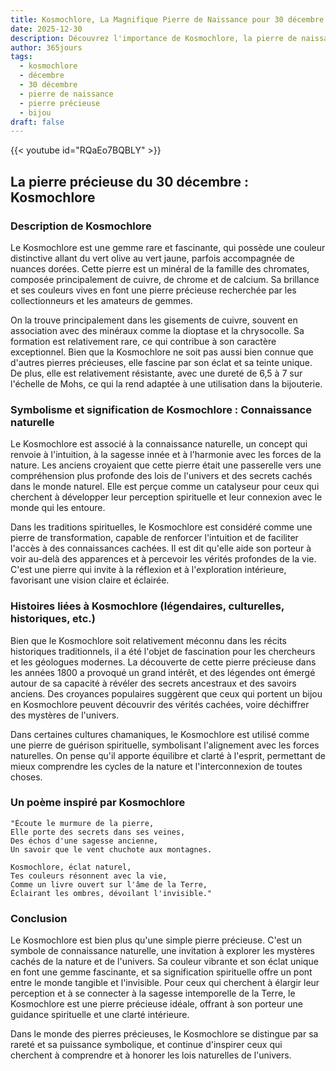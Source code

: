 ```yaml
---
title: Kosmochlore, La Magnifique Pierre de Naissance pour 30 décembre
date: 2025-12-30
description: Découvrez l'importance de Kosmochlore, la pierre de naissance du 30 décembre qui symbolise Connaissance naturelle. Laissez sa beauté et sa signification illuminer votre journée.
author: 365jours
tags:
  - kosmochlore
  - décembre
  - 30 décembre
  - pierre de naissance
  - pierre précieuse
  - bijou
draft: false
---
```


{{< youtube id="RQaEo7BQBLY" >}}

## La pierre précieuse du 30 décembre : Kosmochlore

### Description de Kosmochlore

Le Kosmochlore est une gemme rare et fascinante, qui possède une couleur distinctive allant du vert olive au vert jaune, parfois accompagnée de nuances dorées. Cette pierre est un minéral de la famille des chromates, composée principalement de cuivre, de chrome et de calcium. Sa brillance et ses couleurs vives en font une pierre précieuse recherchée par les collectionneurs et les amateurs de gemmes.

On la trouve principalement dans les gisements de cuivre, souvent en association avec des minéraux comme la dioptase et la chrysocolle. Sa formation est relativement rare, ce qui contribue à son caractère exceptionnel. Bien que la Kosmochlore ne soit pas aussi bien connue que d'autres pierres précieuses, elle fascine par son éclat et sa teinte unique. De plus, elle est relativement résistante, avec une dureté de 6,5 à 7 sur l'échelle de Mohs, ce qui la rend adaptée à une utilisation dans la bijouterie.

### Symbolisme et signification de Kosmochlore : Connaissance naturelle

Le Kosmochlore est associé à la connaissance naturelle, un concept qui renvoie à l'intuition, à la sagesse innée et à l'harmonie avec les forces de la nature. Les anciens croyaient que cette pierre était une passerelle vers une compréhension plus profonde des lois de l'univers et des secrets cachés dans le monde naturel. Elle est perçue comme un catalyseur pour ceux qui cherchent à développer leur perception spirituelle et leur connexion avec le monde qui les entoure.

Dans les traditions spirituelles, le Kosmochlore est considéré comme une pierre de transformation, capable de renforcer l'intuition et de faciliter l'accès à des connaissances cachées. Il est dit qu'elle aide son porteur à voir au-delà des apparences et à percevoir les vérités profondes de la vie. C'est une pierre qui invite à la réflexion et à l'exploration intérieure, favorisant une vision claire et éclairée.

### Histoires liées à Kosmochlore (légendaires, culturelles, historiques, etc.)

Bien que le Kosmochlore soit relativement méconnu dans les récits historiques traditionnels, il a été l'objet de fascination pour les chercheurs et les géologues modernes. La découverte de cette pierre précieuse dans les années 1800 a provoqué un grand intérêt, et des légendes ont émergé autour de sa capacité à révéler des secrets ancestraux et des savoirs anciens. Des croyances populaires suggèrent que ceux qui portent un bijou en Kosmochlore peuvent découvrir des vérités cachées, voire déchiffrer des mystères de l'univers.

Dans certaines cultures chamaniques, le Kosmochlore est utilisé comme une pierre de guérison spirituelle, symbolisant l'alignement avec les forces naturelles. On pense qu'il apporte équilibre et clarté à l'esprit, permettant de mieux comprendre les cycles de la nature et l'interconnexion de toutes choses.

### Un poème inspiré par Kosmochlore

	"Écoute le murmure de la pierre,  
	Elle porte des secrets dans ses veines,  
	Des échos d'une sagesse ancienne,  
	Un savoir que le vent chuchote aux montagnes.
	
	Kosmochlore, éclat naturel,  
	Tes couleurs résonnent avec la vie,  
	Comme un livre ouvert sur l'âme de la Terre,  
	Éclairant les ombres, dévoilant l'invisible."

### Conclusion

Le Kosmochlore est bien plus qu'une simple pierre précieuse. C'est un symbole de connaissance naturelle, une invitation à explorer les mystères cachés de la nature et de l'univers. Sa couleur vibrante et son éclat unique en font une gemme fascinante, et sa signification spirituelle offre un pont entre le monde tangible et l'invisible. Pour ceux qui cherchent à élargir leur perception et à se connecter à la sagesse intemporelle de la Terre, le Kosmochlore est une pierre précieuse idéale, offrant à son porteur une guidance spirituelle et une clarté intérieure.

Dans le monde des pierres précieuses, le Kosmochlore se distingue par sa rareté et sa puissance symbolique, et continue d'inspirer ceux qui cherchent à comprendre et à honorer les lois naturelles de l'univers.